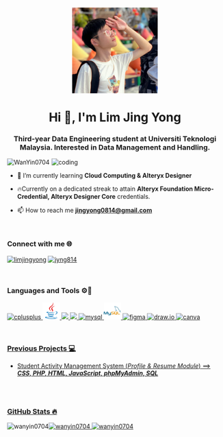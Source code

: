 <p align="center"><img align="center" alt="Coding" width="200" src="me.jpeg">

<h1 align="center">Hi 👋, I'm Lim Jing Yong</h1>
<h3 align="center">Third-year Data Engineering student at Universiti Teknologi Malaysia. Interested in Data Management and Handling.</h3>
<img align="right" alt="coding" width="400" src="https://i.pinimg.com/originals/fc/71/63/fc71635c7f1b09ed30413f59bb749582.gif"></a></p>
<p align="left"> <img src="https://komarev.com/ghpvc/?username=wanyin0704&label=Profile%20views&color=0e75b6&style=flat" alt="WanYin0704" /> </p>

- 🌱 I’m currently learning **Cloud Computing & Alteryx Designer**

- 🔥Currently on a dedicated streak to attain **Alteryx Foundation Micro-Credential, Alteryx Designer Core** credentials.

- 📫 How to reach me **jingyong0814@gmail.com**
<br>
<h3 align="left">Connect with me 🌐</h3>
<p align="left">
<a href="https://www.linkedin.com/in/lim-jing-yong-689b44256/" target="blank"><img align="center" src="https://raw.githubusercontent.com/rahuldkjain/github-profile-readme-generator/master/src/images/icons/Social/linked-in-alt.svg" alt="limjingyong" height="40" width="50" /></a>
<a href="https://www.instagram.com/jyng814/" target="blank"><img align="center" src="https://raw.githubusercontent.com/rahuldkjain/github-profile-readme-generator/master/src/images/icons/Social/instagram.svg" alt="jyng814" height="40" width="50" /></a>
</p>
<br>
<h3 align="left">Languages and Tools ⚙️🚀</h3>
<p align="left"> <a href="" target="_blank" rel="noreferrer">
<img src="https://upload.wikimedia.org/wikipedia/commons/thumb/1/18/ISO_C%2B%2B_Logo.svg/180px-ISO_C%2B%2B_Logo.svg.png" alt="cplusplus" width="40" height="40"/>
<img src="https://raw.githubusercontent.com/devicons/devicon/master/icons/java/java-original.svg" alt="java" width="40" height="40"/>
<img src= "https://upload.wikimedia.org/wikipedia/commons/thumb/2/27/PHP-logo.svg/182px-PHP-logo.svg.png" height = 40>
<img src= "https://upload.wikimedia.org/wikipedia/commons/thumb/6/61/HTML5_logo_and_wordmark.svg/180px-HTML5_logo_and_wordmark.svg.png" height = 40> 
<img src="https://upload.wikimedia.org/wikipedia/commons/thumb/b/b2/Bootstrap_logo.svg/800px-Bootstrap_logo.svg.png" alt="mysql" width="50" height="40"/>
<img src="https://raw.githubusercontent.com/devicons/devicon/master/icons/mysql/mysql-original-wordmark.svg" alt="mysql" width="40" height="40"/>
<img src="https://www.vectorlogo.zone/logos/figma/figma-icon.svg" alt="figma" width="40" height="40"/>
<img src="https://upload.wikimedia.org/wikipedia/commons/thumb/3/3e/Diagrams.net_Logo.svg/768px-Diagrams.net_Logo.svg.png" alt="draw.io" width="40" height="40"/>
<img src="https://yt3.googleusercontent.com/M7S2_gnnaJT5buAfWW4tanX9NELz5PddzNCQgnRV1oP8t12s5pg4cYKMChkEoh8gtGX__KtcYKU=s900-c-k-c0x00ffffff-no-rj" alt="canva" width="40" height="40"/>
</p>
<br>
  
### Previous Projects 💻
- Student Activity Management System (_Profile & Resume Module_) ==> **_CSS, PHP, HTML, JavaScript, phpMyAdmin, SQL_**
<br>

<br>
<div>
  
### GitHub Stats 🔥
<img src="https://github-readme-stats.vercel.app/api?username=Jingyong14&show_icons=true&locale=en" alt="wanyin0704" >
<img src="https://github-readme-streak-stats.herokuapp.com/?user=Jingyong14&" alt="wanyin0704" > 
<img align="left" src="https://github-readme-stats.vercel.app/api/top-langs?username=Jingyong14&show_icons=true&locale=en&layout=compact" alt="wanyin0704" >
